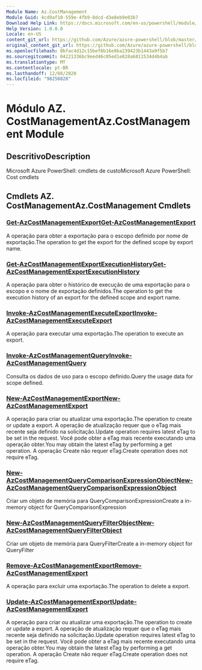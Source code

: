 ```yaml
---
Module Name: Az.CostManagement
Module Guid: 4cd9af10-559e-4fb9-8dcd-d3e8eb9e03b7
Download Help Link: https://docs.microsoft.com/en-us/powershell/module/az.costmanagement
Help Version: 1.0.0.0
Locale: en-US
content_git_url: https://github.com/Azure/azure-powershell/blob/master/src/CostManagement/help/Az.CostManagement.md
original_content_git_url: https://github.com/Azure/azure-powershell/blob/master/src/CostManagement/help/Az.CostManagement.md
ms.openlocfilehash: 0bfac4d12c15bef8b16e9ba239423b1443a9f5b7
ms.sourcegitcommit: 04221336bc9eed46c05ed1e828a6811534d4b4ab
ms.translationtype: MT
ms.contentlocale: pt-BR
ms.lasthandoff: 12/08/2020
ms.locfileid: "98258828"
---
```

# <span data-ttu-id="76891-101">Módulo AZ. CostManagement</span><span class="sxs-lookup"><span data-stu-id="76891-101">Az.CostManagement Module</span></span>
## <span data-ttu-id="76891-102">Descritivo</span><span class="sxs-lookup"><span data-stu-id="76891-102">Description</span></span>
<span data-ttu-id="76891-103">Microsoft Azure PowerShell: cmdlets de custo</span><span class="sxs-lookup"><span data-stu-id="76891-103">Microsoft Azure PowerShell: Cost cmdlets</span></span>

## <span data-ttu-id="76891-104">Cmdlets AZ. CostManagement</span><span class="sxs-lookup"><span data-stu-id="76891-104">Az.CostManagement Cmdlets</span></span>
### [<span data-ttu-id="76891-105">Get-AzCostManagementExport</span><span class="sxs-lookup"><span data-stu-id="76891-105">Get-AzCostManagementExport</span></span>](Get-AzCostManagementExport.md)
<span data-ttu-id="76891-106">A operação para obter a exportação para o escopo definido por nome de exportação.</span><span class="sxs-lookup"><span data-stu-id="76891-106">The operation to get the export for the defined scope by export name.</span></span>

### [<span data-ttu-id="76891-107">Get-AzCostManagementExportExecutionHistory</span><span class="sxs-lookup"><span data-stu-id="76891-107">Get-AzCostManagementExportExecutionHistory</span></span>](Get-AzCostManagementExportExecutionHistory.md)
<span data-ttu-id="76891-108">A operação para obter o histórico de execução de uma exportação para o escopo e o nome de exportação definidos.</span><span class="sxs-lookup"><span data-stu-id="76891-108">The operation to get the execution history of an export for the defined scope and export name.</span></span>

### [<span data-ttu-id="76891-109">Invoke-AzCostManagementExecuteExport</span><span class="sxs-lookup"><span data-stu-id="76891-109">Invoke-AzCostManagementExecuteExport</span></span>](Invoke-AzCostManagementExecuteExport.md)
<span data-ttu-id="76891-110">A operação para executar uma exportação.</span><span class="sxs-lookup"><span data-stu-id="76891-110">The operation to execute an export.</span></span>

### [<span data-ttu-id="76891-111">Invoke-AzCostManagementQuery</span><span class="sxs-lookup"><span data-stu-id="76891-111">Invoke-AzCostManagementQuery</span></span>](Invoke-AzCostManagementQuery.md)
<span data-ttu-id="76891-112">Consulta os dados de uso para o escopo definido.</span><span class="sxs-lookup"><span data-stu-id="76891-112">Query the usage data for scope defined.</span></span>

### [<span data-ttu-id="76891-113">New-AzCostManagementExport</span><span class="sxs-lookup"><span data-stu-id="76891-113">New-AzCostManagementExport</span></span>](New-AzCostManagementExport.md)
<span data-ttu-id="76891-114">A operação para criar ou atualizar uma exportação.</span><span class="sxs-lookup"><span data-stu-id="76891-114">The operation to create or update a export.</span></span>
<span data-ttu-id="76891-115">A operação de atualização requer que o eTag mais recente seja definido na solicitação.</span><span class="sxs-lookup"><span data-stu-id="76891-115">Update operation requires latest eTag to be set in the request.</span></span>
<span data-ttu-id="76891-116">Você pode obter a eTag mais recente executando uma operação obter.</span><span class="sxs-lookup"><span data-stu-id="76891-116">You may obtain the latest eTag by performing a get operation.</span></span>
<span data-ttu-id="76891-117">A operação Create não requer eTag.</span><span class="sxs-lookup"><span data-stu-id="76891-117">Create operation does not require eTag.</span></span>

### [<span data-ttu-id="76891-118">New-AzCostManagementQueryComparisonExpressionObject</span><span class="sxs-lookup"><span data-stu-id="76891-118">New-AzCostManagementQueryComparisonExpressionObject</span></span>](New-AzCostManagementQueryComparisonExpressionObject.md)
<span data-ttu-id="76891-119">Criar um objeto de memória para QueryComparisonExpression</span><span class="sxs-lookup"><span data-stu-id="76891-119">Create a in-memory object for QueryComparisonExpression</span></span>

### [<span data-ttu-id="76891-120">New-AzCostManagementQueryFilterObject</span><span class="sxs-lookup"><span data-stu-id="76891-120">New-AzCostManagementQueryFilterObject</span></span>](New-AzCostManagementQueryFilterObject.md)
<span data-ttu-id="76891-121">Criar um objeto de memória para QueryFilter</span><span class="sxs-lookup"><span data-stu-id="76891-121">Create a in-memory object for QueryFilter</span></span>

### [<span data-ttu-id="76891-122">Remove-AzCostManagementExport</span><span class="sxs-lookup"><span data-stu-id="76891-122">Remove-AzCostManagementExport</span></span>](Remove-AzCostManagementExport.md)
<span data-ttu-id="76891-123">A operação para excluir uma exportação.</span><span class="sxs-lookup"><span data-stu-id="76891-123">The operation to delete a export.</span></span>

### [<span data-ttu-id="76891-124">Update-AzCostManagementExport</span><span class="sxs-lookup"><span data-stu-id="76891-124">Update-AzCostManagementExport</span></span>](Update-AzCostManagementExport.md)
<span data-ttu-id="76891-125">A operação para criar ou atualizar uma exportação.</span><span class="sxs-lookup"><span data-stu-id="76891-125">The operation to create or update a export.</span></span>
<span data-ttu-id="76891-126">A operação de atualização requer que o eTag mais recente seja definido na solicitação.</span><span class="sxs-lookup"><span data-stu-id="76891-126">Update operation requires latest eTag to be set in the request.</span></span>
<span data-ttu-id="76891-127">Você pode obter a eTag mais recente executando uma operação obter.</span><span class="sxs-lookup"><span data-stu-id="76891-127">You may obtain the latest eTag by performing a get operation.</span></span>
<span data-ttu-id="76891-128">A operação Create não requer eTag.</span><span class="sxs-lookup"><span data-stu-id="76891-128">Create operation does not require eTag.</span></span>


